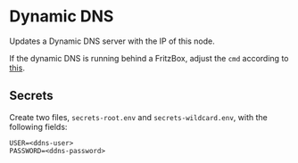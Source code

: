 # Dynamic DNS
Updates a Dynamic DNS server with the IP of this node.

If the dynamic DNS is running behind a FritzBox, adjust the `cmd` according to [this](https://github.com/linuxserver/docker-ddclient#get-dynamic-ip-from-fritzbox).

## Secrets
Create two files, `secrets-root.env` and `secrets-wildcard.env`, with the following fields:
```
USER=<ddns-user>
PASSWORD=<ddns-password>
```

